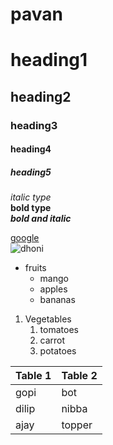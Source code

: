 # pavan
# heading1
## heading2
### heading3
#### heading4
##### heading5
*italic type*\
**bold type**\
***bold and italic***

[google](https://www.google.com)\
![dhoni](https://images.hindustantimes.com/img/2021/10/19/1600x900/dhoni-csk-screengrab_1634307035461_1634619555355.jpg)
* fruits
  * mango
  * apples
  * bananas
1. Vegetables
   1. tomatoes
   2. carrot
   3. potatoes
 
Table 1 | Table 2
----------|-----------
gopi | bot
dilip | nibba
ajay | topper
